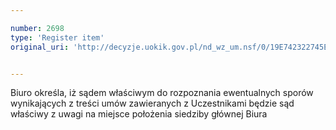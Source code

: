 ```yaml
---

number: 2698
type: 'Register item'
original_uri: 'http://decyzje.uokik.gov.pl/nd_wz_um.nsf/0/19E742322745E3DDC12579410039E96B?OpenDocument'


---
```


Biuro określa, iż sądem właściwym do rozpoznania ewentualnych sporów wynikających z treści umów zawieranych z Uczestnikami będzie sąd właściwy z uwagi na miejsce położenia siedziby głównej Biura
